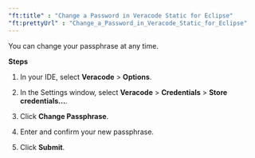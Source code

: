 ```yaml
---
"ft:title" : "Change a Password in Veracode Static for Eclipse"
"ft:prettyUrl" : "Change_a_Password_in_Veracode_Static_for_Eclipse"
---
```

You can change your passphrase at any time.

<p font-size="13pt"><b>Steps</b></p>

1.  In your IDE, select **Veracode** \> **Options**.

2.  In the Settings window, select **Veracode** \> **Credentials** \> **Store credentials...**.

3.  Click **Change Passphrase**.

4.  Enter and confirm your new passphrase.

5.  Click **Submit**.

